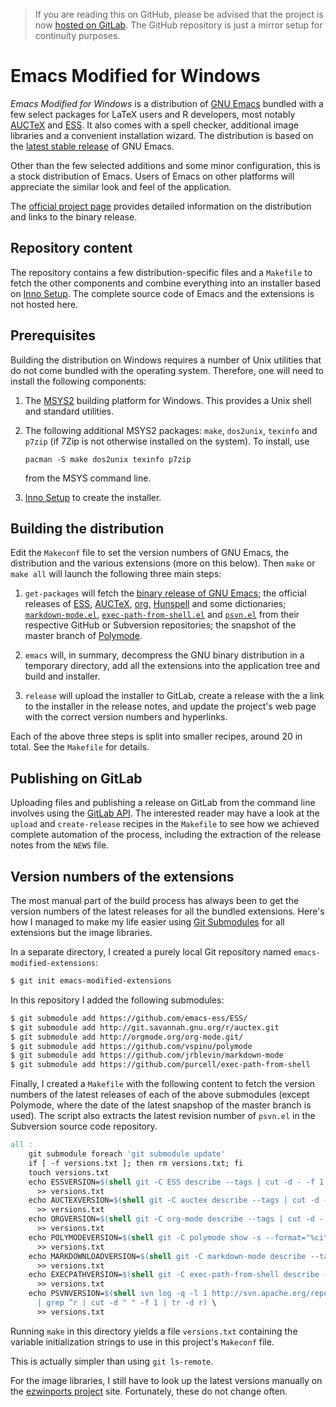 > If you are reading this on GitHub, please be advised that the
> project is now [hosted on GitLab](https://gitlab.com/vigou3/emacs-modified-windows). 
> The GitHub repository is just a mirror setup for continuity
> purposes.

# Emacs Modified for Windows

*Emacs Modified for Windows* is a distribution of
[GNU Emacs](https://www.gnu.org/software/emacs/) bundled with a few
select packages for LaTeX users and R developers, most notably
[AUCTeX](https://www.gnu.org/software/auctex/) and
[ESS](https://ess.r-project.org). It also comes with a spell checker,
additional image libraries and a convenient installation wizard. The
distribution is based on the
[latest stable release](http://ftp.gnu.org/gnu/emacs/windows/) of GNU
Emacs.

Other than the few selected additions and some minor configuration,
this is a stock distribution of Emacs. Users of Emacs on other
platforms will appreciate the similar look and feel of the
application.

The [official project page](https://vigou3.gitlab.io/emacs-modified-windows) 
provides detailed information on the distribution and links to the binary release.

## Repository content

The repository contains a few distribution-specific files and a
`Makefile` to fetch the other components and combine everything into
an installer based on [Inno Setup](http://innosetup.com). The complete
source code of Emacs and the extensions is not hosted here.

## Prerequisites

Building the distribution on Windows requires a number of Unix
utilities that do not come bundled with the operating
system. Therefore, one will need to install the following components:

1. The [MSYS2](http://www.msys2.org) building platform for Windows. This
   provides a Unix shell and standard utilities.

2. The following additional MSYS2 packages: `make`, `dos2unix`,
   `texinfo` and `p7zip` (if 7Zip is not otherwise installed on the
   system). To install, use
   
   ```
   pacman -S make dos2unix texinfo p7zip
   ```
   
   from the MSYS command line.

4. [Inno Setup](http://innosetup.com) to create the installer.

## Building the distribution

Edit the `Makeconf` file to set the version numbers of GNU Emacs, the
distribution and the various extensions (more on this below). Then
`make` or `make all` will launch the following three main steps:

1. `get-packages` will fetch the
   [binary release of GNU Emacs](http://ftp.gnu.org/gnu/emacs/windows/);
   the official releases of [ESS](https://ess.r-project.org),
   [AUCTeX](https://www.gnu.org/software/auctex/),
   [org](https://org-mode.org),
   [Hunspell](https://hunspell.github.io/) and some dictionaries; 
   [`markdown-mode.el`](https://github.com/jrblevin/markdown-mode),
   [`exec-path-from-shell.el`](https://github.com/purcell/exec-path-from-shell)
   and
   [`psvn.el`](http://svn.apache.org/repos/asf/subversion/trunk/contrib/client-side/emacs/)
   from their respective GitHub or Subversion repositories; the
   snapshot of the master branch of
   [Polymode](https://github.com/vspinu/polymode/).

2. `emacs` will, in summary, decompress the GNU binary distribution in a
   temporary directory, add all the extensions into the application
   tree and build and installer.

3. `release` will upload the installer to GitLab, create a release
   with the a link to the installer in the release notes, and update
   the project's web page with the correct version numbers and
   hyperlinks.

Each of the above three steps is split into smaller recipes, around 20
in total. See the `Makefile` for details.

## Publishing on GitLab

Uploading files and publishing a release on GitLab from the command
line involves using the
[GitLab API](https://docs.gitlab.com/ee/api/README.html). The
interested reader may have a look at the `upload` and `create-release`
recipes in the `Makefile` to see how we achieved complete automation
of the process, including the extraction of the release notes from the
`NEWS` file.

## Version numbers of the extensions

The most manual part of the build process has always been to get the
version numbers of the latest releases for all the bundled extensions.
Here's how I managed to make my life easier using
[Git Submodules](https://git-scm.com/book/en/v2/Git-Tools-Submodules)
for all extensions but the image libraries.

In a separate directory, I created a purely local Git repository named
`emacs-modified-extensions`:

```bash
$ git init emacs-modified-extensions
```

In this repository I added the following submodules:

```bash
$ git submodule add https://github.com/emacs-ess/ESS/
$ git submodule add http://git.savannah.gnu.org/r/auctex.git
$ git submodule add http://orgmode.org/org-mode.git/
$ git submodule add https://github.com/vspinu/polymode
$ git submodule add https://github.com/jrblevin/markdown-mode
$ git submodule add https://github.com/purcell/exec-path-from-shell
```

Finally, I created a `Makefile` with the following content to fetch
the version numbers of the latest releases of each of the above
submodules (except Polymode, where the date of the latest snapshop of
the master branch is used). The script also extracts the latest
revision number of `psvn.el` in the Subversion source code repository.

```Makefile
all :
	git submodule foreach 'git submodule update'
	if [ -f versions.txt ]; then rm versions.txt; fi
	touch versions.txt
	echo ESSVERSION=$(shell git -C ESS describe --tags | cut -d - -f 1 | tr -d v) \
	  >> versions.txt
	echo AUCTEXVERSION=$(shell git -C auctex describe --tags | cut -d - -f 1 | cut -d _ -f 2-3 | tr _ .) \
	  >> versions.txt
	echo ORGVERSION=$(shell git -C org-mode describe --tags | cut -d - -f 1 | cut -d _ -f 2) \
	  >> versions.txt
	echo POLYMODEVERSION=$(shell git -C polymode show -s --format="%ci" HEAD | cut -d " " -f 1) \
	  >> versions.txt
	echo MARKDOWNLOADVERSION=$(shell git -C markdown-mode describe --tags | cut -d - -f 1 | tr -d v) \
	  >> versions.txt
	echo EXECPATHVERSION=$(shell git -C exec-path-from-shell describe --tags | cut -d - -f 1) \
	  >> versions.txt
	echo PSVNVERSION=$(shell svn log -q -l 1 http://svn.apache.org/repos/asf/subversion/trunk/contrib/client-side/emacs/psvn.el \
	  | grep ^r | cut -d " " -f 1 | tr -d r) \
	  >> versions.txt
```

Running `make` in this directory yields a file `versions.txt`
containing the variable initialization strings to use in this
project's `Makeconf` file.

This is actually simpler than using `git ls-remote`.

For the image libraries, I still have to look up the latest versions
manually on the
[ezwinports project](https://sourceforge.net/projects/ezwinports/files/?source=navbar)
site. Fortunately, these do not change often.
